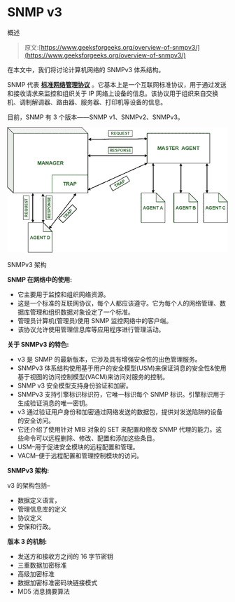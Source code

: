 # SNMP v3

概述

> 原文:[https://www.geeksforgeeks.org/overview-of-snmpv3/](https://www.geeksforgeeks.org/overview-of-snmpv3/)

在本文中，我们将讨论计算机网络的 SNMPv3 体系结构。

SNMP 代表 [**标准网络管理协议**](https://www.geeksforgeeks.org/simple-network-management-protocol-snmp/) 。它基本上是一个互联网标准协议，用于通过发送和接收请求来监控和组织关于 IP 网络上设备的信息。该协议用于组织来自交换机、调制解调器、路由器、服务器、打印机等设备的信息。

目前，SNMP 有 3 个版本——SNMP v1、SNMPv2、SNMPv3。

![](img/dd7dca10654049920641f0e6343a119b.png)

SNMPv3 架构

**SNMP 在网络中的使用:**

*   它主要用于监控和组织网络资源。
*   这是一个标准的互联网协议，每个人都应该遵守。它为每个人的网络管理、数据库管理和组织数据对象设定了一个标准。
*   管理员计算机(管理员)使用 SNMP 监控网络中的客户端。
*   该协议允许使用管理信息库等应用程序进行管理活动。

**关于 SNMPv3 的特色:**

*   v3 是 SNMP 的最新版本，它涉及具有增强安全性的出色管理服务。
*   SNMPv3 体系结构使用基于用户的安全模型(USM)来保证消息的安全性&使用基于视图的访问控制模型(VACM)来访问对服务的控制。
*   SNMP v3 安全模型支持身份验证和加密。
*   SNMPv3 支持引擎标识标识符，它唯一标识每个 SNMP 标识。引擎标识用于生成验证消息的唯一密钥。
*   v3 通过验证用户身份和加密通过网络发送的数据包，提供对发送陷阱的设备的安全访问。
*   它还介绍了使用针对 MIB 对象的 SET 来配置和修改 SNMP 代理的能力。这些命令可以远程删除、修改、配置和添加这些条目。
*   USM–用于促进安全模块的远程配置和管理。
*   VACM–便于远程配置和管理控制模块的访问。

**SNMPv3 架构:**

v3 的架构包括–

*   数据定义语言，
*   管理信息库的定义
*   协议定义
*   安保和行政。

**版本 3 的机制:**

*   发送方和接收方之间的 16 字节密钥
*   三重数据加密标准
*   高级加密标准
*   数据加密标准密码块链接模式
*   MD5 消息摘要算法